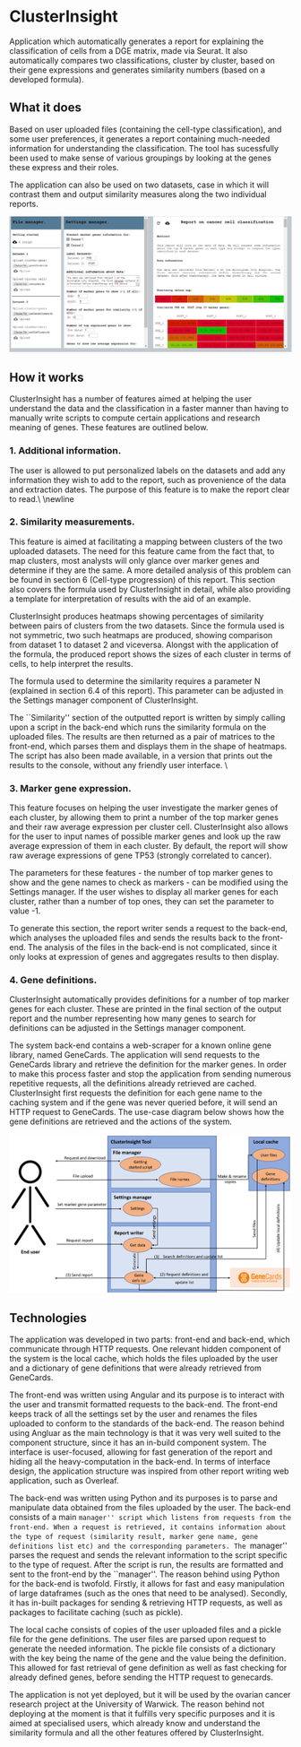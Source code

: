 # ClusterInsight
Application which automatically generates a report for explaining the classification of cells from a DGE matrix, made via Seurat. It also automatically compares two classifications, cluster by cluster, based on their gene expressions and generates similarity numbers (based on a developed formula).

## What it does 
Based on user uploaded files (containing the cell-type classification), and some user preferences, it generates a report containing much-needed information for understanding the classification. The tool has sucessfully been used to make sense of various groupings by looking at the genes these express and their roles. 

The application can also be used on two datasets, case in which it will contrast them and output similarity measures along the two individual reports.

![screen](https://github.com/avaspataru/ClusterInsight/blob/master/screens/clusterinsights_screen.JPG)

## How it works 
ClusterInsight has a number of features aimed at helping the user understand the data and the classification in a faster manner than having to manually write scripts to compute certain applications and research meaning of genes. These features are outlined below.

### 1. Additional information.
The user is allowed to put personalized labels on the datasets and add any information they wish to add to the report, such as provenience of the data and extraction dates. The purpose of this feature is to make the report clear to read.\\
\newline

### 2. Similarity measurements.
This feature is aimed at facilitating a mapping between clusters of the two uploaded datasets. The need for this feature came from the fact that, to map clusters, most analysts will only glance over marker genes and determine if they are the same. A more detailed analysis of this problem can be found in section 6 (Cell-type progression) of this report. This section also covers the formula used by ClusterInsight in detail, while also providing a template for interpretation of results with the aid of an example.

ClusterInsight produces heatmaps showing percentages of similarity between pairs of clusters from the two datasets. Since the formula used is not symmetric, two such heatmaps are produced, showing comparison from dataset 1 to dataset 2 and viceversa. Alongst with the application of the formula, the produced report shows the sizes of each cluster in terms of cells, to help interpret the results. 

The formula used to determine the similarity requires a parameter N (explained in section 6.4 of this report). This parameter can be adjusted in the Settings manager component of ClusterInsight. 

The ``Similarity'' section of the outputted report is written by simply calling upon a script in the back-end which runs the similarity formula on the uploaded files. The results are then returned as a pair of matrices to the front-end, which parses them and displays them in the shape of heatmaps. The script has also been made available, in a version that prints out the results to the console, without any friendly user interface. \\

### 3. Marker gene expression.
This feature focuses on helping the user investigate the marker genes of each cluster, by allowing them to print a number of the top marker genes and their raw average expression per cluster cell. ClusterInsight also allows for the user to input names of possible marker genes and look up the raw average expression of them in each cluster. By default, the report will show raw average expressions of gene TP53 (strongly correlated to cancer). 

The parameters for these features - the number of top marker genes to show and the gene names to check as markers - can be modified using the Settings manager. If the user wishes to display all marker genes for each cluster, rather than a number of top ones, they can set the parameter to value -1.

To generate this section, the report writer sends a request to the back-end, which analyses the uploaded files and sends the results back to the front-end. The analysis of the files in the back-end is not complicated, since it only looks at expression of genes and aggregates results to then display. 

### 4. Gene definitions.
ClusterInsight automatically provides definitions for a number of top marker genes for each cluster. These are printed in the final section of the output report and the number representing how many genes to search for definitions can be adjusted in the Settings manager component.

The system back-end contains a web-scraper for a known online gene library, named GeneCards. The application will send requests to the GeneCards library and retrieve the definition for the marker genes. In order to make this process faster and stop the application from sending numerous repetitive requests, all the definitions already retrieved are cached. ClusterInsight first requests the definition for each gene name to the caching system and if the gene was never queried before, it will send an HTTP request to GeneCards. The use-case diagram below shows how the gene definitions are retrieved and the actions of the system.

![use_case](https://github.com/avaspataru/ClusterInsight/blob/master/screens/usecase.png)

## Technologies 
The application was developed in two parts: front-end and back-end, which communicate through HTTP requests. One relevant hidden component of the system is the local cache, which holds the files uploaded by the user and a dictionary of gene definitions that were already retrieved from GeneCards.

The front-end was written using Angular and its purpose is to interact with the user and transmit formatted requests to the back-end. The front-end keeps track of all the settings set by the user and renames the files uploaded to conform to the standards of the back-end. The reason behind using Angluar as the main technology is that it was very well suited to the component structure, since it has an in-build component system. The interface is user-focused, allowing for fast generation of the report and hiding all the heavy-computation in the back-end. In terms of interface design, the application structure was inspired from other report writing web application, such as Overleaf. 

The back-end was written using Python and its purposes is to parse and manipulate data obtained from the files uploaded by the user. The back-end consists of a main ``manager'' script which listens from requests from the front-end. When a request is retrieved, it contains information about the type of request (similarity result, marker gene name, gene definitions list etc) and the corresponding parameters. The ``manager'' parses the request and sends the relevant information to the script specific to the type of request. After the script is run, the results are formatted and sent to the front-end by the ``manager''. The reason behind using Python for the back-end is twofold. Firstly, it allows for fast and easy manipulation of large dataframes (such as the ones that need to be analysed). Secondly, it has in-built packages for sending & retrieving HTTP requests, as well as packages to facilitate caching (such as pickle).

The local cache consists of copies of the user uploaded files and a pickle file for the gene definitions. The user files are parsed upon request to generate the needed information. The pickle file consists of a dictionary with the key being the name of the gene and the value being the definition. This allowed for fast retrieval of gene definition as well as fast checking for already defined genes, before sending the HTTP request to genecards. 

The application is not yet deployed, but it will be used by the ovarian cancer research project at the University of Warwick. The reason behind not deploying at the moment is that it fulfills very specific purposes and it is aimed at specialised users, which already know and understand the similarity formula and all the other features offered by ClusterInsight.
